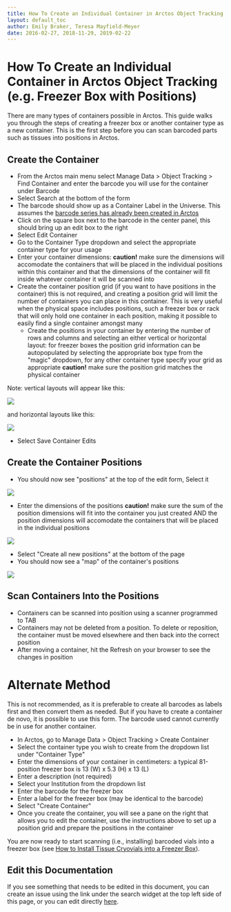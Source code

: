 ```yaml
---
title: How To Create an Individual Container in Arctos Object Tracking
layout: default_toc
author: Emily Braker, Teresa Mayfield-Meyer
date: 2016-02-27, 2018-11-29, 2019-02-22
---
```


# How To Create an Individual Container in Arctos Object Tracking (e.g. Freezer Box with Positions)

There are many types of containers possible in Arctos. This guide walks you through the steps of creating a freezer box or another container type as a new container. This is the first step before you can scan barcoded parts such as tissues into positions in Arctos.

## Create the Container
  * From the Arctos main menu select Manage Data > Object Tracking > Find Container and enter the barcode you will use for the container under Barcode 
  * Select Search at the bottom of the form
  * The barcode should show up as a Container Label in the Universe. This assumes the [barcode series has already been created in Arctos](/how_to/How-to-Start-Object-Tracking.html)
  * Click on the square box next to the barcode in the center panel, this should bring up an edit box to the right
  * Select Edit Container
  * Go to the Container Type dropdown and select the appropriate container type for your usage 
  * Enter your container dimensions: **caution!** make sure the dimensions will accomodate the containers that will be placed in the individual positions within this container and that the dimensions of the container will fit inside whatever container it will be scanned into  
  * Create the container position grid (if you want to have positions in the container) this is not required, and creating a position grid will limit the number of containers you can place in this container. This is very useful when the physical space includes positions, such a freezer box or rack that will only hold one container in each position, making it possible to easily find a single container amongst many  
    * Create the positions in your container by entering the number of rows and columns and selecting an either vertical or horizontal layout: for freezer boxes the position grid information can be autopopulated by selecting the appropriate box type from the "magic" dropdown, for any other container type specify your grid as appropriate **caution!** make sure the position grid matches the physical container  
    
  Note: vertical layouts will appear like this:
  
  ![](https://raw.githubusercontent.com/ArctosDB/documentation-wiki/gh-pages/tutorial_images/Vertical_orientation.JPG)
  
  and horizontal layouts like this:
  
  ![](https://raw.githubusercontent.com/ArctosDB/documentation-wiki/gh-pages/tutorial_images/Horizontal_orientation.JPG)
  
  * Select Save Container Edits

## Create the Container Positions
  * You should now see "positions" at the top of the edit form, Select it  
  
  ![](https://raw.githubusercontent.com/ArctosDB/documentation-wiki/gh-pages/images/uploads/Positions.jpg)
  
  * Enter the dimensions of the positions **caution!** make sure the sum of the position dimensions will fit into the container you just created AND the position dimensions will accomodate the containers that will be placed in the individual positions  
  
  ![](https://raw.githubusercontent.com/ArctosDB/documentation-wiki/gh-pages/tutorial_images/Container_position_dimensions.JPG)
  
  * Select "Create all new positions" at the bottom of the page
  * You should now see a "map" of the container's positions
  
  ![](https://raw.githubusercontent.com/ArctosDB/documentation-wiki/gh-pages/tutorial_images/empty%20freezer%20box%20map.JPG)
  
## Scan Containers Into the Positions
  * Containers can be scanned into position using a scanner programmed to TAB  
  * Containers may not be deleted from a position. To delete or reposition, the container must be moved elsewhere and then back into the correct position  
  * After moving a container, hit the Refresh on your browser to see the changes in position  

# Alternate Method
This is not recommended, as it is preferable to create all barcodes as labels first and then convert them as needed. But if you have to create a container de novo, it is possible to use this form. The barcode used cannot currently be in use for another container. 

  * In Arctos, go to Manage Data > Object Tracking > Create Container  
  * Select the container type you wish to create from the dropdown list under "Container Type"  
  * Enter the dimensions of your container in centimeters: a typical 81-position freezer box is 13 (W) x 5.3 (H) x 13 (L)  
  * Enter a description (not required)  
  * Select your Institution from the dropdown list  
  * Enter the barcode for the freezer box  
  * Enter a label for the freezer box (may be identical to the barcode)  
  * Select "Create Container"  
  * Once you create the container, you will see a pane on the right that allows you to edit the container, use the instructions above to set up a position grid and prepare the positions in the container  

You are now ready to start scanning (i.e., installing) barcoded vials into a freezer box (see [How to Install Tissue Cryovials into a Freezer Box](https://arctosdb.github.io/documentation-wiki/how_to/How-to-Install-Tissue-Cryovials-Into-a-Freezer-Box.html)).

## Edit this Documentation

If you see something that needs to be edited in this document, you can create an issue using the link under the search widget at the top left side of this page, or you can edit directly <a href="https://github.com/ArctosDB/documentation-wiki/edit/gh-pages/_how_to/How-to-Create-a-Freezer-Box-Container.markdown" target="_blank">here</a>.
